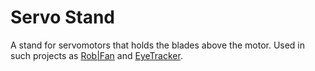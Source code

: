 # Servo Stand

A stand for servomotors that holds the blades above the motor.
Used in such projects as [Rob|Fan](https://github.com/robotitect/Rob-Fan)
and [EyeTracker](https://github.com/benji1123/EyeTrackerArduino).
